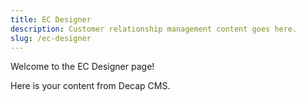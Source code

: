```yaml
---
title: EC Designer
description: Customer relationship management content goes here.
slug: /ec-designer
---
```


Welcome to the EC Designer  page!

Here is your content from Decap CMS.

